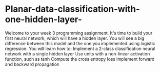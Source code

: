 # Planar-data-classification-with-one-hidden-layer-
Welcome to your week 3 programming assignment. It's time to build your first neural network, which will have a hidden layer. You will see a big difference between this model and the one you implemented using logistic regression.  You will learn how to:  Implement a 2-class classification neural network with a single hidden layer Use units with a non-linear activation function, such as tanh Compute the cross entropy loss Implement forward and backward propagation
